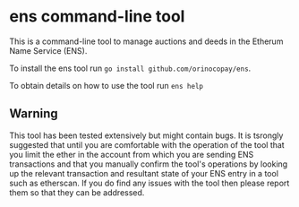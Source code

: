 # ens command-line tool

This is a command-line tool to manage auctions and deeds in the Etherum Name Service (ENS).

To install the ens tool run `go install github.com/orinocopay/ens`.

To obtain details on how to use the tool run `ens help`

## Warning

This tool has been tested extensively but might contain bugs.  It is tsrongly suggested that until you are comfortable with the operation of the tool that you limit the ether in the account from which you are sending ENS transactions and that you manually confirm the tool's operations by looking up the relevant transaction and resultant state of your ENS entry in a tool such as etherscan.  If you do find any issues with the tool then please report them so that they can be addressed.
